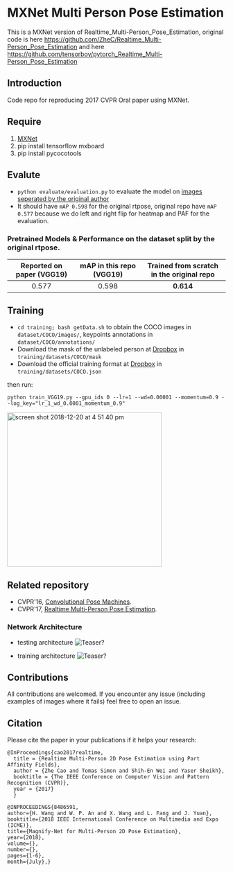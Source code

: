 # MXNet Multi Person Pose Estimation
This is a MXNet version of Realtime_Multi-Person_Pose_Estimation, original code is here https://github.com/ZheC/Realtime_Multi-Person_Pose_Estimation 
and here https://github.com/tensorboy/pytorch_Realtime_Multi-Person_Pose_Estimation

## Introduction
Code repo for reproducing 2017 CVPR Oral paper using MXNet.  

## Require
1. [MXNet](http://mxnet.io)
2. pip install tensorflow mxboard
3. pip install pycocotools

## Evalute
- `python evaluate/evaluation.py` to evaluate the model on [images seperated by the original author](https://github.com/CMU-Perceptual-Computing-Lab/caffe_rtpose/blob/master/image_info_val2014_1k.txt)
- It should have `mAP 0.598` for the original rtpose, original repo have `mAP 0.577` because we do left and right flip for heatmap and PAF for the evaluation. 

### Pretrained Models & Performance on the dataset split by the original rtpose.

|   Reported on paper (VGG19)| mAP in this repo (VGG19)| Trained from scratch in the original repo| 
|  :------:     | :---------: | :---------: |
|   0.577      | 0.598     |  **0.614** |



## Training
- `cd training; bash getData.sh` to obtain the COCO images in `dataset/COCO/images/`, keypoints annotations in `dataset/COCO/annotations/`
- Download the mask of the unlabeled person at [Dropbox](https://www.dropbox.com/s/bd9ty7b4fqd5ebf/mask.tar.gz?dl=0) in `training/datasets/COCO/mask`
- Download the official training format at [Dropbox](https://www.dropbox.com/s/0sj2q24hipiiq5t/COCO.json?dl=0) in `training/datasets/COCO.json`

then run:


`python train_VGG19.py --gpu_ids 0 --lr=1 --wd=0.00001 --momentum=0.9 --log_key="lr_1_wd_0.0001_momentum_0.9"`

<img width="356" alt="screen shot 2018-12-20 at 4 51 40 pm" src="https://user-images.githubusercontent.com/3716307/50296004-b8d48480-0479-11e9-8197-57b4c5ce123b.png">

## Related repository
- CVPR'16, [Convolutional Pose Machines](https://github.com/shihenw/convolutional-pose-machines-release).
- CVPR'17, [Realtime Multi-Person Pose Estimation](https://github.com/ZheC/Realtime_Multi-Person_Pose_Estimation).

### Network Architecture
- testing architecture
![Teaser?](https://github.com/tensorboy/pytorch_Realtime_Multi-Person_Pose_Estimation/blob/master/readme/pose.png)

- training architecture
![Teaser?](https://github.com/tensorboy/pytorch_Realtime_Multi-Person_Pose_Estimation/blob/master/readme/training_structure.png)

## Contributions

All contributions are welcomed. If you encounter any issue (including examples of images where it fails) feel free to open an issue.

## Citation
Please cite the paper in your publications if it helps your research:    

    @InProceedings{cao2017realtime,
      title = {Realtime Multi-Person 2D Pose Estimation using Part Affinity Fields},
      author = {Zhe Cao and Tomas Simon and Shih-En Wei and Yaser Sheikh},
      booktitle = {The IEEE Conference on Computer Vision and Pattern Recognition (CVPR)},
      year = {2017}
      }
      
    @INPROCEEDINGS{8486591, 
    author={H. Wang and W. P. An and X. Wang and L. Fang and J. Yuan}, 
    booktitle={2018 IEEE International Conference on Multimedia and Expo (ICME)}, 
    title={Magnify-Net for Multi-Person 2D Pose Estimation}, 
    year={2018}, 
    volume={}, 
    number={}, 
    pages={1-6}, 
    month={July},}
